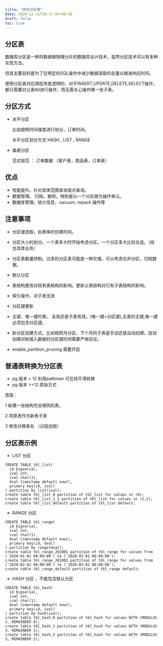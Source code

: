 ```yaml
---
title: "原生分区表"
date: 2020-12-31T10:17:03+08:00
draft: false
toc: true
---
```


## 分区表

数据库分区是一种将数据做物理分片的数据库设计技术，虽然分区技术可以有多种实现方法，

但其主要目的是为了在特定的SQL操作中减少数据读取的总量以缩减响应时间。

使用分区表对应用程序是透明的，对于INSERT,UPDATE,DELETE,SELECT操作，都只需要对父表tbl进行操作，而无需关心操作哪一张子表。

## 分区方式

- 水平分区  

  比如按照时间维度进行划分，订单时间。  
  
  水平分区划分方式 HASH , LIST , RANGE   

- 垂直分区

  范式规范 ： 订单数据 （客户表，商品表，订单表）

## 优点

- 性能提升。针对具体范围查询或点查询。
- 数据管理。 归档，删除。特别是以一个分区做为操作单元。
- 数据库管理。统计信息，vacuum, repack 操作等

## 注意事项

- 分区键选取，如表单的创建时间。
- 分区大小的划分。一个表多大时开始考虑分区。一个分区多大比较合适。（综合具体业务）
- 分区表数量控制。过多的分区表可能是一种灾难。可以考虑合并分区，归档数据。
- 默认分区
- 表结构更改对现有表结构的影响。更新父表结构对已有子表结构的影响。
- 索引操作，对子表无效
- 分区键更新
- 主键，唯一键约束。 全局还是子表有效。(唯一键+分区键),主表的主键,唯一键必须包含分区键。
- 新分区创建方式。比如按照月分区，下个月的子表是手动还是自动创建。自动创建对新插入数据的分区键时间需要严格验证。

- enable_partition_pruning 需要开启

## 普通表转换为分区表

- pg 版本 < 12 利用pathman 可在线平滑转换
- pg 版本 >=12 原始方式 

思路：

 1 新建一张结构完全相同的表，
 
 2 将原表作为新表子表 

 3 修改对换表名 （过程加锁）


## 分区表示例 

- LIST 分区
```
CREATE TABLE tbl_list(
  id bigserial,
  ival int,
  cval char(1),
  dval timestamp default now(),
  primary key(id, ival)
) partition by list(ival);
create table tbl_list_0 partition of tbl_list for values in (0);
create table tbl_list_1_2 partition of tbl_list for values in (1,2);
create table tbl_list_default partition of tbl_list default;

```

- RANGE 分区
```
CREATE TABLE tbl_range(
  id bigserial,
  ival int,
  cval char(1),
  dval timestamp default now(),
  primary key(id, dval)
) partition by range(dval);
create table tbl_range_202001 partition of tbl_range for values from ('2020-01-01 00:00:00') to ('2020-02-01 00:00:00');
create table tbl_range_202002 partition of tbl_range for values from ('2020-02-01 00:00:00') to ('2020-03-01 00:00:00');
create table tbl_range_default partition of tbl_range default;

```

- HASH 分区  ，不能包含默认分区
```
CREATE TABLE tbl_hash(
  id bigserial,
  ival int,
  cval char(1),
  dval timestamp default now(),
  primary key(id, ival)
) partition by hash(ival);
create table tbl_hash_0 partition of tbl_hash for values WITH (MODULUS 3, REMAINDER 0);
create table tbl_hash_1 partition of tbl_hash for values WITH (MODULUS 3, REMAINDER 1);
create table tbl_hash_2 partition of tbl_hash for values WITH (MODULUS 3, REMAINDER 2);
```

